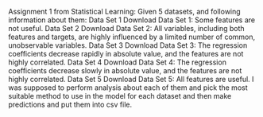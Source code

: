 Assignment 1 from Statistical Learning: Given 5 datasets, and following information about them: 
Data Set 1 Download Data Set 1: Some features are not useful.
Data Set 2 Download Data Set 2: All variables, including both features and targets, are highly influenced by a limited number of common, unobservable variables.
Data Set 3 Download Data Set 3: The regression coefficients decrease rapidly in absolute value, and the features are not highly correlated.
Data Set 4 Download Data Set 4:  The regression coefficients decrease slowly in absolute value, and the features are not highly correlated.
Data Set 5 Download Data Set 5: All features are useful.
I was supposed to perform analysis about each of them and pick the most suitable method to use in the model for each dataset and then make predictions and put them into csv file.
